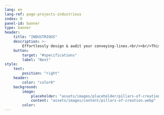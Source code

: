 ```yaml
---
lang: en
lang-ref: page-projects-industrious
index: 0
panel-id: banner
type: banner
header:
    title: "INDUSTRIOUS"
    description: >-
        Effortlessly design & audit your conveying-lines.<br/><br/>This application fueled by machine learning will automatically find the balance between budget and long term maintenability.<br/><br/> 
    button:
        target: "#specifications"
        label: "Next"
style:
    text:
        position: "right"
    header:
        color: "color0"
    background:
        image:
            placeholder: "assets/images/placeholder/pillars-of-creation.webp"
            content: "assets/images/content/pillars-of-creation.webp"
        color:
---
```


